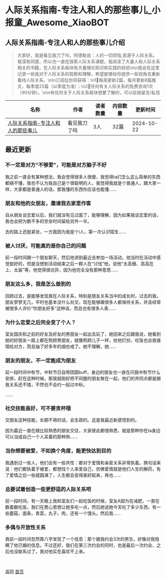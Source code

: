 # 人际关系指南-专注人和人的那些事儿_小报童_Awesome_XiaoBOT

## 人际关系指南-专注人和人的那些事儿介绍
> 大家好，我是看见我刀了吗，阿德勒说：人的一切烦恼,皆源于人际关系。我深有同感，所以也一直在探索人际关系课题，我阅读了大量人和人际关系相关的书籍，在人际关系板块有大量理论知识和实践的经验\n\n我会在这里记录一些我对于人际关系的观察和理解，希望能够给你提供一些视角去重新看待人际关系。\n\n订阅后你将获得：\n1⃣️每周更新2篇，每月更新8篇推文，每季度25篇（以季度为准）；\n2⃣️任何有关人际关系的免费咨询1次（90分钟）。\n\n有任何关于人际关系板块想要了解的，可以给我留言/私信  
  


|名称|作者|读者数量|内容数量|更新时间|
|---|---|---|---|---|
|[人际关系指南-专注人和人的那些事儿](https://xiaobot.net/p/KJWDLM?refer=9c3f1c95-a052-465a-9902-f6d75080262a)|看见我刀了吗|3人|32篇|2024-10-22|

## 最近更新
### 不一定是对方“不够爱”，可能是对方脑子不好

我之前一直会有某种想法，我会觉得很多人很傻，我觉得ta们怎么这么简单的东西都搞不懂，我也不认为我自己是个很聪明的人，我觉得我就是个普通人，跟大家一样，大家都是普通人的话，那我懂的东西你应该也能懂......

### 朋友和他的女朋友，邀请我去家里作客

自从朋友谈恋爱以后，我们就没有见过面了，能够理解，因为如果我谈恋爱的话，我也会把为数不多的空余时间留给另外一半。

去的路上还挺紧张，一方面因为我是个i人，第一次认识陌生......

### 被人讨厌，可能真的是你自己的问题

前一段时间跟一个朋友聊天，然后他讲到最近去参加一场活动，他当时在活动中感觉挺好的，但是没想到活动结束之后一群人在“讨伐”他，说他“太高傲、高高在上、太装”等，他觉得很诧异，因为他完全没有那种意思......

### 朋友这么多，我是怎么做到的

回顾过去，是能够发现我在人际关系，特别是朋友关系当中的成长的，过去的我，朋友寥寥无几，平时也基本没什么社交，现在能够跟很多人都保持关系，并且经常被很多人评价“你朋友好多”这种话，而且也有很多人表......

### 为什么恋爱之后完全变了个人？

室友国庆和之前的好友及好友的男朋友一起出去玩了，她回来之后跟我说，她看到她的好朋友一路上都在照顾男朋友，就像照顾儿子一样，给他打扮，吃饭也会直接喂给对方，而且抽了好多年的烟也戒了。她不理解，她......

### 朋友的朋友，不一定能成为朋友

前一段时间中秋节，中秋节日自带团圆buff，身边的朋友也一直在问我中秋节什么安排，赶在这种时候，那我就刚好把不同圈的朋友聚在一起，他们的共同点都是跟我关系还不错，不然也不会约一起过中秋。

......

### 社交技能虽好，可不要贪杯哦

交朋友这种技能，长期不用的话，会生疏的。这是我最近新感悟到的。

因为最近一直在跟比较熟悉的朋友交往，大家彼此都很熟悉，就是那种你在ta身边可以当成自己一个人呆着的那种熟......

### 当你想要被爱，不如换个角度，能更快达到目的

我遇到过一些人，他们会有一些共性：都对于爱情和亲密关系非常执着。换句话来说：他们都执着于被爱，都想找个人来爱自己，仿佛爱情就是他们人生的解药，有了爱情之后一些就圆满了，人生都会变得美好起来，再也......

### 总要试着创造一些更舒适的人际关系吧

前一段时间，有一天晚上我和室友们一起吃饭的时候，室友A因为在减肥，一直在数着数吃饭，我们在费心思想让她多吃一点，然后她说她今天吃了多少东西，有一些蘑菇，面条，青菜，丸子，肉，还有一个馒头。然后我......

### 多偶与开放性关系

我前一段时间忽然靠八字发现了一个信息：那个跟我约会3次的男生，好像对我隐瞒了他已婚的信息。不过还好，我们在第三次约会的同时，也是最后一次约会，之后也没联系过了，我对他实在喜欢不上来。


<a href="https://github.com/Reno9527/awesome-xiaobot" style="color: white; text-decoration: none;">awesome-xiaobot</a>

返回 [首页](../README.md)
